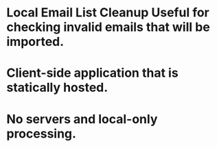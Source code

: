 # Local Email List Cleanup Useful for checking invalid emails that will be imported.

# Client-side application that is statically hosted.
# No servers and local-only processing.
